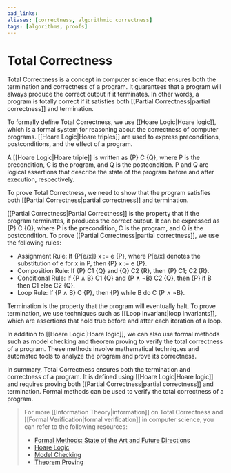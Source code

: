 ```yaml
---
bad_links: 
aliases: [correctness, algorithmic correctness]
tags: [algorithms, proofs]
---
```

# Total Correctness

Total Correctness is a concept in computer science that ensures both the termination and correctness of a program. It guarantees that a program will always produce the correct output if it terminates. In other words, a program is totally correct if it satisfies both [[Partial Correctness|partial correctness]] and termination.

To formally define Total Correctness, we use [[Hoare Logic|Hoare logic]], which is a formal system for reasoning about the correctness of computer programs. [[Hoare Logic|Hoare triples]] are used to express preconditions, postconditions, and the effect of a program.

A [[Hoare Logic|Hoare triple]] is written as {P} C {Q}, where P is the precondition, C is the program, and Q is the postcondition. P and Q are logical assertions that describe the state of the program before and after execution, respectively.

To prove Total Correctness, we need to show that the program satisfies both [[Partial Correctness|partial correctness]] and termination.

[[Partial Correctness|Partial Correctness]] is the property that if the program terminates, it produces the correct output. It can be expressed as {P} C {Q}, where P is the precondition, C is the program, and Q is the postcondition. To prove [[Partial Correctness|partial correctness]], we use the following rules:

- Assignment Rule: If {P\[e/x\]} x := e {P}, where P\[e/x\] denotes the substitution of e for x in P, then {P} x := e {P}.
- Composition Rule: If {P} C1 {Q} and {Q} C2 {R}, then {P} C1; C2 {R}.
- Conditional Rule: If {P ∧ B} C1 {Q} and {P ∧ ¬B} C2 {Q}, then {P} if B then C1 else C2 {Q}.
- Loop Rule: If {P ∧ B} C {P}, then {P} while B do C {P ∧ ¬B}.

Termination is the property that the program will eventually halt. To prove termination, we use techniques such as [[Loop Invariant|loop invariants]], which are assertions that hold true before and after each iteration of a loop.

In addition to [[Hoare Logic|Hoare logic]], we can also use formal methods such as model checking and theorem proving to verify the total correctness of a program. These methods involve mathematical techniques and automated tools to analyze the program and prove its correctness.

In summary, Total Correctness ensures both the termination and correctness of a program. It is defined using [[Hoare Logic|Hoare logic]] and requires proving both [[Partial Correctness|partial correctness]] and termination. Formal methods can be used to verify the total correctness of a program.

> For more [[Information Theory|information]] on Total Correctness and [[Formal Verification|formal verification]] in computer science, you can refer to the following resources:
> 
> - [Formal Methods: State of the Art and Future Directions](https://www.google.com/search?q=Formal+Methods%3A+State+of+the+Art+and+Future+Directions+site%3Aacm.org)
> - [Hoare Logic](https://www.google.com/search?q=Hoare+Logic+site%3Astanford.edu)
> - [Model Checking](https://www.google.com/search?q=Model+Checking+site%3Amit.edu)
> - [Theorem Proving](https://www.google.com/search?q=Theorem+Proving+site%3Astanford.edu)